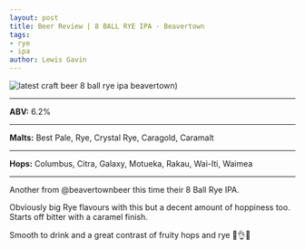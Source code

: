 ```yaml
---
layout: post
title: Beer Review | 8 BALL RYE IPA - Beavertown
tags:
- rye
- ipa
author: Lewis Gavin
---
```


![latest craft beer 8 ball rye ipa beavertown](https://www.lewisgavin.co.uk/beermeupplease/images/2019-01-08-another-@beavertownbeer-time-8-ball-rye-ipa-obviously-big-rye.png))

***
**ABV:** 6.2%

***
**Malts:** Best Pale, Rye, Crystal Rye, Caragold, Caramalt

***
**Hops:** Columbus, Citra, Galaxy, Motueka, Rakau, Wai-Iti, Waimea

***

Another from @beavertownbeer this time their 8 Ball Rye IPA.

Obviously big Rye flavours with this but a decent amount of hoppiness too. Starts off bitter with a caramel finish.

Smooth to drink and a great contrast of fruity hops and rye 🙌👌🍻
